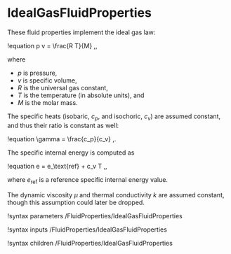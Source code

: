 # IdealGasFluidProperties

These fluid properties implement the ideal gas law:

!equation
p v = \frac{R T}{M} \,,

where

- $p$ is pressure,
- $v$ is specific volume,
- $R$ is the universal gas constant,
- $T$ is the temperature (in absolute units), and
- $M$ is the molar mass.

The specific heats (isobaric, $c_p$, and isochoric, $c_v$) are assumed constant,
and thus their ratio is constant as well:

!equation
\gamma = \frac{c_p}{c_v} \,.

The specific internal energy is computed as

!equation
e = e_\text{ref} + c_v T \,,

where $e_\text{ref}$ is a reference specific internal energy value.

The dynamic viscosity $\mu$ and thermal conductivity $k$ are assumed constant,
though this assumption could later be dropped.

!syntax parameters /FluidProperties/IdealGasFluidProperties

!syntax inputs /FluidProperties/IdealGasFluidProperties

!syntax children /FluidProperties/IdealGasFluidProperties
